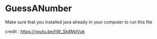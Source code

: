 # GuessANumber

Make sure that you installed java already in your computer to run this file

credit :
https://youtu.be/hW_Sk4MdVuk
